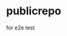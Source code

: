 # publicrepo
for e2e test






































































































































































































































































































































































































































































































































































































































































































































































































































































































































































































































































































































































































































































































































































































































































































































































































































































































































































































































































































































































































































































































































































































































































































































































































































































































































































































































































































































































































































































































































































































































































































































































































































































































































































































































































































































































































































































































































































































































































































































































































































































































































































































































































